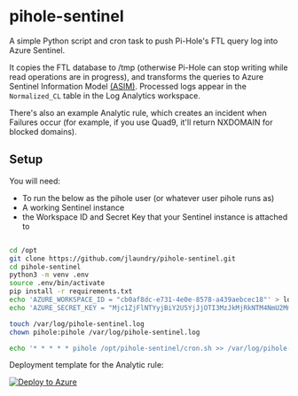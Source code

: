 # pihole-sentinel

A simple Python script and cron task to push Pi-Hole's FTL query log into Azure Sentinel.

It copies the FTL database to /tmp (otherwise Pi-Hole can stop writing while read operations are in progress), and transforms the queries to Azure Sentinel Information Model [(ASIM)](https://docs.microsoft.com/en-us/azure/sentinel/dns-normalization-schema). Processed logs appear in the `Normalized_CL` table in the Log Analytics workspace.

There's also an example Analytic rule, which creates an incident when Failures occur (for example, if you use Quad9, it'll return NXDOMAIN for blocked domains).



## Setup

You will need:

- To run the below as the pihole user (or whatever user pihole runs as)
- A working Sentinel instance
- the Workspace ID and Secret Key that your Sentinel instance is attached to

```bash

cd /opt
git clone https://github.com/jlaundry/pihole-sentinel.git
cd pihole-sentinel
python3 -m venv .env
source .env/bin/activate
pip install -r requirements.txt
echo 'AZURE_WORKSPACE_ID = "cb0af8dc-e731-4e0e-8578-a439aebcec18"' > local_settings.py
echo 'AZURE_SECRET_KEY = "Mjc1ZjFlNTYyjBiY2U5YjJjOTI3MzJkMjRkNTM4NmU2MmRkNWQwODAzYWQ0NzIyNzM3YzkyN2VmNmZiNDNkNA=="' >> local_settings.py

touch /var/log/pihole-sentinel.log
chown pihole:pihole /var/log/pihole-sentinel.log

echo '* * * * * pihole /opt/pihole-sentinel/cron.sh >> /var/log/pihole-sentinel.log 2>&1' > /etc/cron.d/pihole-sentinel

```

Deployment template for the Analytic rule: 

[![Deploy to Azure](https://aka.ms/deploytoazurebutton)](https://portal.azure.com/#create/Microsoft.Template/uri/https%3A%2F%2Fraw%2Egithubusercontent%2Ecom%2Fjlaundry%2Fpihole%2Dsentinel%2Fmain%2FAzure%5FSentinel%5Fanalytic%5Frule%2Ejson)
